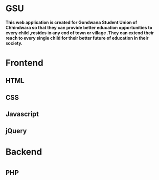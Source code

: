<h1> GSU </h1>
<h4>This web application  is created for Gondwana Student Union of Chhindwara so that they can provide better education opportunities to every child 
,resides in any end of town or village .They can extend their reach to every single child for their better future of education in their society.<h4>
<h1>Frontend</h1>
<h2>HTML</h2>
<h2>CSS</h2>
<h2>Javascript</h2>
<h2>jQuery</h2>
<h1>Backend <h1>
<h2>PHP </h2>
